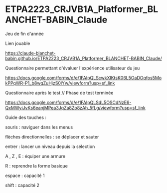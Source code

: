 # ETPA2223_CRJVB1A_Platformer_BLANCHET-BABIN_Claude
 Jeu de fin d'année
 
Lien jouable

https://claude-blanchet-babin.github.io/ETPA2223_CRJVB1A_Platformer_BLANCHET-BABIN_Claude/


Questionnaire permettant d'évaluer l'expérience utilisateur du jeu

https://docs.google.com/forms/d/e/1FAIpQLScwkXlKtsK06L5OaDOqfos5MokPPqWR-P1_b8wqZuHjzS0lYw/viewform?usp=sf_link




Questionnaire après le test // Phase de test terminée

https://docs.google.com/forms/d/e/1FAIpQLSdL5OSCdNzE6-QxMWyiJvKs6eanjMPea3JqZa8Zo8zAh_5fLg/viewform?usp=sf_link




Guide des touches :

souris : naviguer dans les menus

flèches directionnelles : se déplacer et sauter

entrer : lancer un niveau depuis la sélection

A , Z , E : équiper une armure

R : reprendre la forme basique

espace : capacité 1

shift : capacité 2
